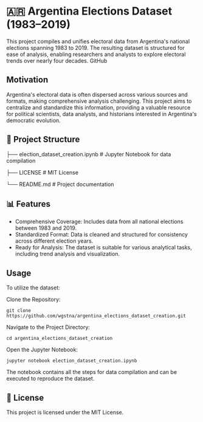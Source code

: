 # 🇦🇷 Argentina Elections Dataset (1983–2019)

This project compiles and unifies electoral data from Argentina's national elections spanning 1983 to 2019. The resulting dataset is structured for ease of analysis, enabling researchers and analysts to explore electoral trends over nearly four decades.​
GitHub

## Motivation

Argentina's electoral data is often dispersed across various sources and formats, making comprehensive analysis challenging. This project aims to centralize and standardize this information, providing a valuable resource for political scientists, data analysts, and historians interested in Argentina's democratic evolution.​

## 📁 Project Structure

├── election_dataset_creation.ipynb  # Jupyter Notebook for data compilation

├── LICENSE                          # MIT License

└── README.md                        # Project documentation

## 📊 Features

- Comprehensive Coverage: Includes data from all national elections between 1983 and 2019.
- Standardized Format: Data is cleaned and structured for consistency across different election years.
- Ready for Analysis: The dataset is suitable for various analytical tasks, including trend analysis and visualization.​


##  Usage

To utilize the dataset:​

Clone the Repository:
```
git clone https://github.com/wgstna/argentina_elections_dataset_creation.git
```
Navigate to the Project Directory:
```
cd argentina_elections_dataset_creation
```
Open the Jupyter Notebook:
```
jupyter notebook election_dataset_creation.ipynb
```
The notebook contains all the steps for data compilation and can be executed to reproduce the dataset.​

## 📜 License

This project is licensed under the MIT License.​
